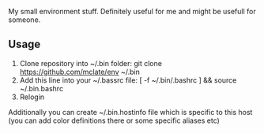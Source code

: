 My small environment stuff. Definitely useful for me and might be usefull for someone.

## Usage

1. Clone repository into ~/.bin folder: git clone https://github.com/mclate/env ~/.bin
2. Add this line into your ~/.bassrc file: [ -f ~/.bin/.bashrc ] && source ~/.bin.bashrc
3. Relogin

Additionally you can create ~/.bin.hostinfo file which is specific to this host (you can add color definitions there or some specific aliases etc)
